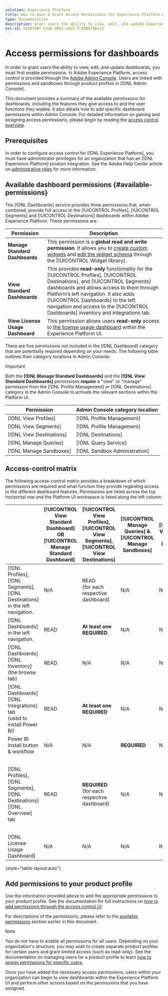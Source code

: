 ```yaml
---
solution: Experience Platform
title: How to Gain & Grant Access Permissions for Experience Platform Dashboards
type: Documentation
description: Grant users the ability to view, edit, and update Experience Platform dashboards using Adobe Admin Console.
exl-id: 2e50790f-b3ab-4851-a9a5-7cb98bf98ce3
---
```

# Access permissions for dashboards

In order to grant users the ability to view, edit, and update dashboards, you must first enable permissions. In Adobe Experience Platform, access control is provided through the [Adobe Admin Console](https://adminconsole.adobe.com/). Users are linked with permissions and sandboxes through product profiles in [!DNL Admin Console].

This document provides a summary of the available permissions for dashboards, including the features they give access to and the user functions they enable. It also details how to add specific dashboard permissions within Admin Console. For detailed information on gaining and assigning access permissions, please begin by reading the [access control overview](../access-control/home.md).

## Prerequisites

In order to configure access control for [!DNL Experience Platform], you must have administrator privileges for an organization that has an [!DNL Experience Platform] product integration. See the Adobe Help Center article on [administrative roles](https://helpx.adobe.com/enterprise/using/admin-roles.html) for more information.

## Available dashboard permissions {#available-permissions}

The [!DNL Dashboards] service provides three permissions that, when combined, provide full access to the [!UICONTROL Profiles], [!UICONTROL Segments] and [!UICONTROL Destinations] dashboards within Adobe Experience Platform. These permissions are:

| Permission  | Description  |
|---|---|
| **Manage Standard Dashboards**  | This permission is a **global read and write permission**. It allows you to [create custom widgets](./customize/custom-widgets.md) and [edit the widget schema](./customize/edit-schema.md) through the [!UICONTROL Widget library]. |
| **View Standard Dashboards**  | This provides **read-only** functionality for the [!UICONTROL Profiles], [!UICONTROL Destinations], and [!UICONTROL Segments] dashboards and allows access to them through Platform’s left navigation. It also adds [!UICONTROL Dashboards] to the left navigation and access to the [!UICONTROL Dashboards] inventory and integrations tab. |
| **View License Usage Dashboard** | This permission allows users **read-only** access to [the license usage dashboard](./guides/license-usage.md) within the Experience Platform UI. |

There are five permissions not included in the [!DNL Dashboard] category that are potentially required depending on your needs. The following table outlines their category locations in Admin Console:

>[!IMPORTANT]
>
>Both the **[!DNL Manage Standard Dashboards]** and the **[!DNL View Standard Dashboards]** permissions **require** a "view" or "manage" permission from the [!DNL Profile Management] or [!DNL Destinations] category in the Admin Console to activate the relevant sections within the Platform UI.

| Permission | Admin Console category location |
|---|---|
| [!DNL View Profiles]  | [!DNL Profile Management] |
| [!DNL View Segments] | [!DNL Profile Management] |
| [!DNL View Destinations] | [!DNL Destinations] |
| [!DNL Manage Queries]  | [!DNL Query Service] |
| [!DNL Manage Sandboxes]  | [!DNL Sandbox Administration] |

## Access-control matrix

The following access-control matrix provides a breakdown of which permissions are required and what function they provide regarding access to the different dashboard features. Permissions are listed across the top horizontal row and the Platform UI workspace is listed along the left column.  

|   | [!UICONTROL View Standard Dashboard] OR [!UICONTROL Manage Standard Dashboard] | [!UICONTROL View Profiles],<br/>[!UICONTROL View Segments],<br/> [!UICONTROL View Destinations] | [!UICONTROL Manage Queries] & [!UICONTROL Manage Sandboxes] | [!UICONTROL View License Usage Dashboard]  | [!UICONTROL Manage Standard Dashboards] |
|---|---|---|---|---|---|
| [!DNL Profiles],<br/>[!DNL Segments],<br/>[!DNL Destinations] in the left navigation. | N/A | READ <br/>(for each respective dashboard) | N/A | N/A | N/A |
| [!DNL Dashboards] in the left navigation. | READ | **At least one REQUIRED**. | N/A | N/A | N/A |
| [!DNL Dashboards] [!DNL Inventory] <br/>(the browse tab) | READ | N/A | N/A | N/A | N/A |
| [!DNL Dashboards] [!DNL Integrations] tab <br/>(used to install Power BI) | READ | **At least one REQUIRED** |N/A | N/A | N/A |
| Power BI Install button & workflow | N/A | N/A | **REQUIRED** | N/A | N/A |
| [!DNL Profiles],<br/>[!DNL Segments],<br/>[!DNL Destinations] [!DNL Overview] tab | READ | **REQUIRED** (for each respective dashboard) | N/A | N/A | READ & WRITE<br/>This allows you to create custom widgets and edit the schema through the [!UICONTROL Widget library]. |
| [!DNL License Usage Dashboard] |  N/A | N/A | N/A | READ | N/A |

{style="table-layout:auto"}

## Add permissions to your product profile

Use the information provided above to add the appropriate permissions to your product profile. See the documentation for full instructions on [how to add permissions through the access control UI](../access-control/ui/permissions.md). 

<!-- The following steps illustrate how to add these permissions using Admin Console and grant users access to dashboards in Experience Platform. 

Begin by logging into [Adobe Admin Console](https://adminconsole.adobe.com) and selecting **Products** from the top navigation.

![The Adobe Admin Console UI with Products highlighted in the top navigation bar.](images/admin-console/admin-console-overview.png)

Select **Adobe Experience Platform** from the Experience Cloud dropdown in the left navigation or from the cards listed under *Products and services*. From the Adobe Experience Platform product page, select the product profile that you want to add the dashboard permissions to, or select **New Profile** to create a new product profile.

![The Admin Console Product page displaying the Product Profiles tab.](images/admin-console/products.png)

The selected product profile opens, showing the users associated with that product profile. To manage the permissions for the product profile, select **Permissions**.

![The Admin Console Product page displaying the Permissions tab.](images/admin-console/product-users.png) -->

<!-- ## Add/edit permissions

The **Permissions** tab displays all of the available permissions for the product profile. Locate the **Dashboards** row. To edit the dashboard permissions, select **Edit** on the dashboard row.

![The Adobe Admin Console displaying the permissions tab and highlighting the Dashboards row.](images/admin-console/product-permissions.png)

The **Edit Permissions** dialog opens. See the documentation for complete instructions on [how to add and edit permissions using Admin console](../access-control/ui/permissions.md).  -->

For descriptions of the permissions, please refer to the [available permissions](#available-permissions) section earlier in this document.

>[!NOTE]
>
>You do not have to enable all permissions for all users. Depending on your organization's structure, you may wish to create separate product profiles for certain users and grant limited access (such as read-only). See the documentation on managing users for a product profile to learn [how to assign permissions for specific users](../access-control/ui/users.md).

Once you have added the necessary access permissions, users within your organization can begin to view dashboards within the Experience Platform UI and perform other actions based on the permissions that you have assigned.  
